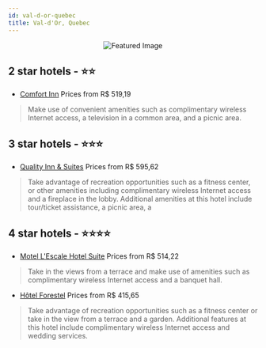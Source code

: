 ```yaml
---
id: val-d-or-quebec
title: Val-d'Or, Quebec
---
```


<center><img src="https://i.travelapi.com/hotels/1000000/10000/6100/6084/f0647519_z.jpg" alt="Featured Image" /></center>


##  2 star hotels - ⭐️⭐️

-    [Comfort Inn](https://us.hurb.com/hotels/val-d-or/comfort-inn-JNP-JP063383?cmp=18055) Prices from R$ 519,19
   > Make use of convenient amenities such as complimentary wireless Internet access, a television in a common area, and a picnic area.

##  3 star hotels - ⭐️⭐️⭐️

-    [Quality Inn & Suites](https://us.hurb.com/hotels/val-d-or/quality-inn-suites-JNP-JP263634?cmp=18055) Prices from R$ 595,62
   > Take advantage of recreation opportunities such as a fitness center, or other amenities including complimentary wireless Internet access and a fireplace in the lobby. Additional amenities at this hotel include tour/ticket assistance, a picnic area, a

##  4 star hotels - ⭐️⭐️⭐️⭐️

-    [Motel L'Escale Hotel Suite](https://us.hurb.com/hotels/val-d-or/motel-l-escale-hotel-suite-JNP-JP025972?cmp=18055) Prices from R$ 514,22
   > Take in the views from a terrace and make use of amenities such as complimentary wireless Internet access and a banquet hall.
-    [Hôtel Forestel](https://us.hurb.com/hotels/val-d-or/hotel-forestel-JNP-JP258306?cmp=18055) Prices from R$ 415,65
   > Take advantage of recreation opportunities such as a fitness center or take in the view from a terrace and a garden. Additional features at this hotel include complimentary wireless Internet access and wedding services.
